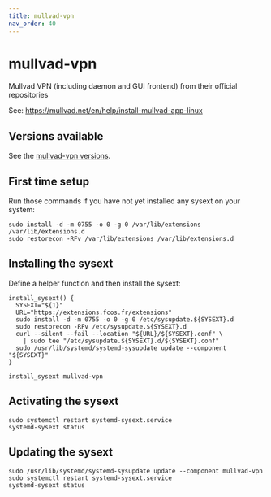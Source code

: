 ```yaml
---
title: mullvad-vpn
nav_order: 40
---
```


# mullvad-vpn

Mullvad VPN (including daemon and GUI frontend) from their official repositories

See: <https://mullvad.net/en/help/install-mullvad-app-linux>

## Versions available

See the [mullvad-vpn versions](https://github.com/travier/fedora-sysexts-exp/releases/tag/mullvad-vpn).

## First time setup

Run those commands if you have not yet installed any sysext on your system:

```
sudo install -d -m 0755 -o 0 -g 0 /var/lib/extensions /var/lib/extensions.d
sudo restorecon -RFv /var/lib/extensions /var/lib/extensions.d
```

## Installing the sysext

Define a helper function and then install the sysext:

```
install_sysext() {
  SYSEXT="${1}"
  URL="https://extensions.fcos.fr/extensions"
  sudo install -d -m 0755 -o 0 -g 0 /etc/sysupdate.${SYSEXT}.d
  sudo restorecon -RFv /etc/sysupdate.${SYSEXT}.d
  curl --silent --fail --location "${URL}/${SYSEXT}.conf" \
    | sudo tee "/etc/sysupdate.${SYSEXT}.d/${SYSEXT}.conf"
  sudo /usr/lib/systemd/systemd-sysupdate update --component "${SYSEXT}"
}

install_sysext mullvad-vpn
```

## Activating the sysext

```
sudo systemctl restart systemd-sysext.service
systemd-sysext status
```

## Updating the sysext

```
sudo /usr/lib/systemd/systemd-sysupdate update --component mullvad-vpn
sudo systemctl restart systemd-sysext.service
systemd-sysext status
```
